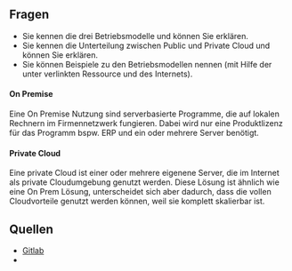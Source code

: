 
## Fragen
- Sie kennen die drei Betriebsmodelle und können Sie erklären.
- Sie kennen die Unterteilung zwischen Public und Private Cloud und können Sie erklären.
- Sie können Beispiele zu den Betriebsmodellen nennen (mit Hilfe der unter verlinkten Ressource und des Internets).


#### On Premise
Eine On Premise Nutzung sind serverbasierte Programme, die auf lokalen Rechnern im Firmennetzwerk fungieren. Dabei wird nur eine Produktlizenz für das Programm bspw. ERP und ein oder mehrere Server benötigt. 

#### Private Cloud
Eine private Cloud ist einer oder mehrere eigenene Server, die im Internet als private Cloudumgebung genutzt werden. Diese Lösung ist ähnlich wie eine On Prem Lösung, unterscheidet sich aber dadurch, dass die vollen Cloudvorteile genutzt werden können, weil sie komplett skalierbar ist. 


## Quellen
- [Gitlab](https://gitlab.com/ser-cal/m346/-/blob/main/KN00/x_res/Betriebsmodelle.md)
- 